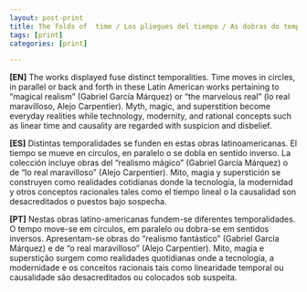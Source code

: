 ```yaml
---
layout: post-print
title: The folds of  time / Los pliegues del tiempo / As dobras do tempo
tags: [print]
categories: [print]

---
```


**[EN]** The works displayed fuse distinct temporalities. Time moves in circles, in parallel or back and forth in these Latin American works pertaining to “magical realism” (Gabriel García Márquez) or “the marvelous real” (lo real maravilloso, Alejo Carpentier). Myth, magic, and superstition become everyday realities while technology, modernity, and rational concepts such as linear time and causality are regarded with suspicion and disbelief.

**[ES]** Distintas temporalidades se funden en estas obras latinoamericanas. El tiempo se mueve en círculos, en paralelo o se dobla en sentido inverso. La colección incluye obras del “realismo mágico” (Gabriel García Márquez) o de “lo real maravilloso” (Alejo Carpentier). Mito, magia y superstición se construyen como realidades cotidianas donde la tecnología, la modernidad y otros conceptos racionales tales como el tiempo lineal o la causalidad son desacreditados o puestos bajo sospecha.

**[PT]** Nestas obras latino-americanas fundem-se diferentes temporalidades. O tempo move-se em círculos, em paralelo ou dobra-se em sentidos inversos. Apresentam-se obras do “realismo fantástico” (Gabriel García Márquez) e de “o real maravilloso” (Alejo Carpentier). Mito, magia e superstição surgem como realidades quotidianas onde a tecnologia, a modernidade e os conceitos racionais tais como linearidade temporal ou causalidade são desacreditados ou colocados sob suspeita.
